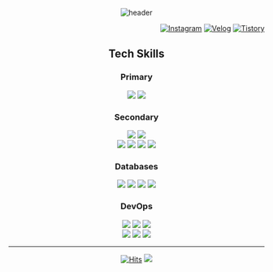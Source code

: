 <div align="center">
  
![header](https://capsule-render.vercel.app/api?type=waving&color=0:EEEEEE,100:99ccff&text=Lee%20Joon%20Yeong👋&animation=twinkling&fontSize=40&fontAlign=50&fontAlignY=30&height=150&desc=Back-end%20Engineer&descAlign=60&descAlignY=50)

<div align="right">
  
  [![Instagram](https://img.shields.io/badge/Instagram-E4405F?style=round-square&logo=instagram&logoColor=white)](https://www.instagram.com/2oooon0)
  [![Velog](https://img.shields.io/badge/Velog-20C997?style=round-square&logo=velog&logoColor=white)](https://velog.io/@given02)
  [![Tistory](https://img.shields.io/badge/Tistory-000000?style=round-square&logo=tistory&logoColor=white)](https://given02.tistory.com/)
  
</div>

## Tech Skills

### Primary
<div> 
<!--   <img src="https://img.shields.io/badge/Kotlin-7F52FF?style=round-square&logo=kotlin&logoColor=white">  -->
  <img src="https://img.shields.io/badge/Java-007396?style=round-square&logo=OpenJDK&logoColor=white"/> 
  <img src="https://img.shields.io/badge/Spring-6DB33F?style=round-square&logo=spring&logoColor=white"> 
</div>

### Secondary
<div> 
  <img src="https://img.shields.io/badge/Javascript-F7DF1E?style=round-square&logo=javascript&logoColor=black"> 
  <img src="https://img.shields.io/badge/Typescript-3178C6?style=round-square&logo=typescript&logoColor=white"> 
</div> 
<div> 
  <img src="https://img.shields.io/badge/Node.js-339933?style=round-square&logo=node.js&logoColor=white"> 
  <img src="https://img.shields.io/badge/Express-000000?style=round-square&logo=express&logoColor=white"> 
  <img src="https://img.shields.io/badge/Next.js-000000?style=round-square&logo=next.js&logoColor=white"> 
  <img src="https://img.shields.io/badge/React-61DAFB?style=round-square&logo=react&logoColor=black"> 
</div>

### Databases
<div> 
  <img src="https://img.shields.io/badge/MySQL-4479A1?style=round-square&logo=mysql&logoColor=white"> 
  <img src="https://img.shields.io/badge/PostgreSQL-4169E1?style=round-square&logo=PostgreSQL&logoColor=white"/> 
  <img src="https://img.shields.io/badge/MongoDB-47A248?style=round-square&logo=MongoDB&logoColor=white"> 
  <img src="https://img.shields.io/badge/Redis-DC382D?style=round-square&logo=redis&logoColor=white"> 
</div>

### DevOps
<div> 
  <img src="https://img.shields.io/badge/Kubernetes-326ce5?style=round-square&logo=kubernetes&logoColor=white"> 
  <img src="https://img.shields.io/badge/Docker-2496ED?style=round-square&logo=Docker&logoColor=white"/> 
  <img src="https://img.shields.io/badge/Jenkins-D24939?style=round-square&logo=jenkins&logoColor=white"/> 
</div>
<div> 
  <img src="https://img.shields.io/badge/AWS EC2-FF9900?style=round-square&logo=amazonec2&logoColor=white"/> 
  <img src="https://img.shields.io/badge/AWS S3-569A31?style=round-square&logo=amazons3&logoColor=white"/> 
  <img src="https://img.shields.io/badge/AWS RDS-527FFF?style=round-square&logo=amazonrds&logoColor=white"> 
</div>
<!-- <div> 
  <img src="https://img.shields.io/badge/Prometheus-E6522C?style=round-square&logo=prometheus&logoColor=white"> 
  <img src="https://img.shields.io/badge/Grafana-F46800?style=round-square&logo=grafana&logoColor=white"> 
  <img src="https://img.shields.io/badge/Kafka-231F20?style=round-square&logo=apachekafka&logoColor=white"> 
  <img src="https://img.shields.io/badge/RabbitMQ-FF6600?style=round-square&logo=rabbitmq&logoColor=white"/> 
</div> -->
<!-- <div>
  <img src="https://img.shields.io/badge/Elasticsearch-005571?style=round-square&logo=elasticsearch&logoColor=white"> 
  <img src="https://img.shields.io/badge/Logstash-005571?style=round-square&logo=logstash&logoColor=white"/> 
  <img src="https://img.shields.io/badge/Kibana-005571?style=round-square&logo=kibana&logoColor=white"/> 
</div> -->

<!-- ![footer](https://capsule-render.vercel.app/api?type=waving&color=color=0:EEEEEE,100:99ccff&height=100&section=footer)-->

---

<!-- [![trophy](https://github-profile-trophy.vercel.app/?username=given02&row=1&column=6)](https://github.com/ryo-ma/github-profile-trophy) -->

[![Hits](https://hits.seeyoufarm.com/api/count/incr/badge.svg?url=https%3A%2F%2Fgithub.com%2Fgiven02&count_bg=%22222222&title_bg=%22222222&icon=&icon_color=%23E7E7E7&title=hits&edge_flat=false)](https://hits.seeyoufarm.com)
<img src="https://img.shields.io/badge/-000000?style=round-square&logo=apple&logoColor=white">
  
</div>
